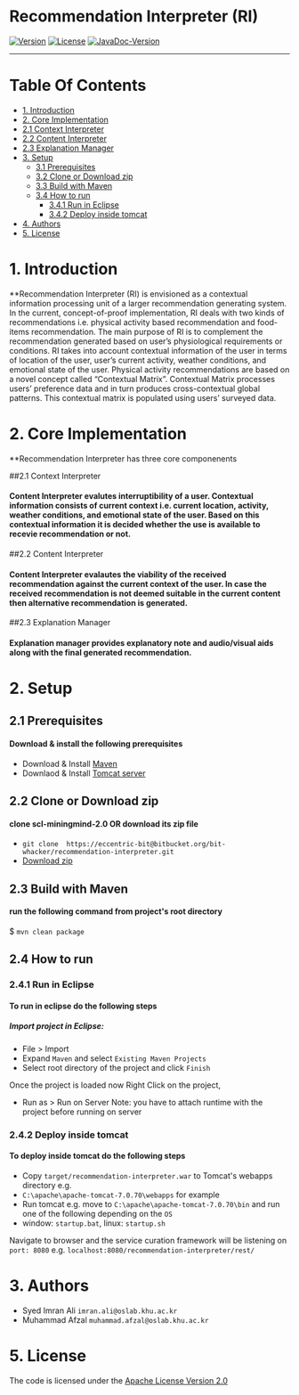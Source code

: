 # Recommendation Interpreter (RI)
[![Version](https://img.shields.io/badge/mining%20minds-version%202.5-green.svg)](http://www.miningminds.re.kr/english/)
[![License](https://img.shields.io/badge/Apache%20License%20-Version%202.0-yellowgreen.svg)](https://www.apache.org/licenses/LICENSE-2.0)
[![JavaDoc-Version](https://img.shields.io/badge/JavaDoc-Version%202.5-green.svg)](https://ubiquitous-computing-lab.github.io/mining-minds/doc/scl-doc/ri/doc/index.html)

--------------------------

# Table Of Contents
- [1. Introduction](#1-introduction)
- [2. Core Implementation](#2-core-implementation)
 - [2.1 Context Interpreter](#2.1-context-interpreter)
  - [2.2 Content Interpreter](#2.2-content-interpreter)
  - [2.3 Explanation Manager](#3.3-explanation-manager)
- [3. Setup](#3-setup)
  - [3.1 Prerequisites](#3.1-prerequisites)
  - [3.2 Clone or Download zip](#3.2-clone-or-download-zip)
  - [3.3 Build with Maven](#3.3-build-with-maven)
  - [3.4 How to run](#3.4-how-to-run)
    - [3.4.1 Run in Eclipse](#3.4.1-run-in-eclipse)
    - [3.4.2 Deploy inside tomcat](#3.4.2-deploy-inside-tomcat)
- [4. Authors](#4-author)
- [5. License](#5-license)
  
# 1. Introduction

**Recommendation Interpreter (RI) is envisioned as a contextual information processing unit of a larger recommendation generating system. In the current, concept-of-proof implementation, RI deals with two kinds of recommendations i.e. physical activity based recommendation and food-items recommendation. The main purpose of RI is to complement the recommendation generated based on user’s physiological requirements or conditions. RI takes into account contextual information of the user in terms of location of the user, user’s current activity, weather conditions, and emotional state of the user. Physical activity recommendations are based on a novel concept called “Contextual Matrix”. Contextual Matrix processes users’ preference data and in turn produces cross-contextual global patterns. This contextual matrix is populated using users’ surveyed data.

# 2. Core Implementation

**Recommendation Interpreter has three core componenents

##2.1 Context Interpreter
#### Content Interpreter evalutes interruptibility of a user. Contextual information consists of current context i.e. current location, activity, weather conditions, and emotional state of the user. Based on this contextual information it is decided whether the use is available to recevie recommendation or not.

##2.2 Content Interpreter
#### Content Interpreter evalautes the viability of the received recommendation against the current context of the user. In case the received recommendation is not deemed suitable in the current content then alternative recommendation is generated.

##2.3 Explanation Manager
#### Explanation manager provides explanatory note and audio/visual aids along with the final generated recommendation.

# 2. Setup
## 2.1 Prerequisites
#### Download & install the following prerequisites
- Download & Install [Maven]([https://www.apache.org/dyn/closer.cgi)
- Downlaod & Install [Tomcat server](http://tomcat.apache.org/)

## 2.2 Clone or Download zip
#### clone scl-miningmind-2.0 OR download its zip file
* `git clone  https://eccentric-bit@bitbucket.org/bit-whacker/recommendation-interpreter.git`
* [Download zip](https://eccentric-bit@bitbucket.org/bit-whacker/recommendation-interpreter.git)

## 2.3 Build with Maven
#### run the following command from project's root directory
$ `mvn clean package`

## 2.4 How to run
### 2.4.1 Run in Eclipse
#### To run in eclipse do the following steps
##### Import project in Eclipse:
* File > Import 
* Expand `Maven` and select `Existing Maven Projects` 
* Select root directory of the project and click `Finish`

Once the project is loaded now Right Click on the project, 
* Run as > Run on Server
Note: you have to attach runtime with the project before running on server

### 2.4.2 Deploy inside tomcat
#### To deploy inside tomcat do the following steps
* Copy `target/recommendation-interpreter.war` to Tomcat's webapps directory e.g. 
* `C:\apache\apache-tomcat-7.0.70\webapps` for example
* Run tomcat e.g. move to `C:\apache\apache-tomcat-7.0.70\bin` and run one of the following depending on the `OS`
* window: `startup.bat`, linux: `startup.sh`

Navigate to browser and the service curation framework will be listening on `port: 8080`
e.g. `localhost:8080/recommendation-interpreter/rest/`

# 3. Authors
- Syed Imran Ali  `imran.ali@oslab.khu.ac.kr`
- Muhammad Afzal `muhammad.afzal@oslab.khu.ac.kr`

# 5. License
The code is licensed under the [Apache License Version 2.0](http://www.apache.org/licenses/LICENSE-2.0)
